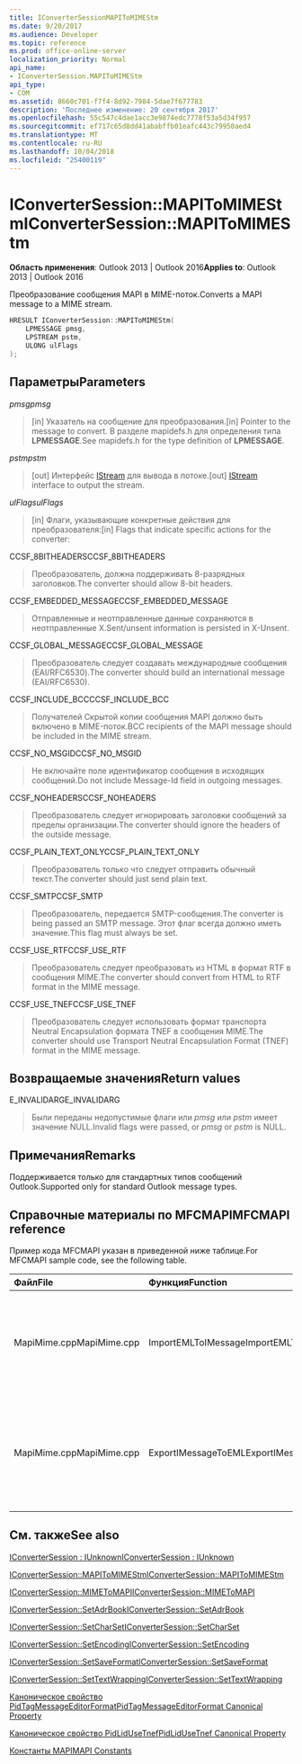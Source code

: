 ```yaml
---
title: IConverterSessionMAPIToMIMEStm
ms.date: 9/20/2017
ms.audience: Developer
ms.topic: reference
ms.prod: office-online-server
localization_priority: Normal
api_name:
- IConverterSession.MAPIToMIMEStm
api_type:
- COM
ms.assetid: 8660c701-f7f4-8d92-7984-5dae7f677783
description: 'Последнее изменение: 20 сентября 2017'
ms.openlocfilehash: 55c547c4dae1acc3e9874edc7778f53a5d34f957
ms.sourcegitcommit: ef717c65d8dd41ababffb01eafc443c79950aed4
ms.translationtype: MT
ms.contentlocale: ru-RU
ms.lasthandoff: 10/04/2018
ms.locfileid: "25400119"
---
```

# <a name="iconvertersessionmapitomimestm"></a><span data-ttu-id="22a60-103">IConverterSession::MAPIToMIMEStm</span><span class="sxs-lookup"><span data-stu-id="22a60-103">IConverterSession::MAPIToMIMEStm</span></span>
 
  
<span data-ttu-id="22a60-104">**Область применения**: Outlook 2013 | Outlook 2016</span><span class="sxs-lookup"><span data-stu-id="22a60-104">**Applies to**: Outlook 2013 | Outlook 2016</span></span> 
  
<span data-ttu-id="22a60-105">Преобразование сообщения MAPI в MIME-поток.</span><span class="sxs-lookup"><span data-stu-id="22a60-105">Converts a MAPI message to a MIME stream.</span></span>
  
```cpp
HRESULT IConverterSession::MAPIToMIMEStm( 
    LPMESSAGE pmsg, 
    LPSTREAM pstm, 
    ULONG ulFlags 
);
```

## <a name="parameters"></a><span data-ttu-id="22a60-106">Параметры</span><span class="sxs-lookup"><span data-stu-id="22a60-106">Parameters</span></span>

 <span data-ttu-id="22a60-107">_pmsg_</span><span class="sxs-lookup"><span data-stu-id="22a60-107">_pmsg_</span></span>
  
> <span data-ttu-id="22a60-108">[in] Указатель на сообщение для преобразования.</span><span class="sxs-lookup"><span data-stu-id="22a60-108">[in] Pointer to the message to convert.</span></span> <span data-ttu-id="22a60-109">В разделе mapidefs.h для определения типа **LPMESSAGE**.</span><span class="sxs-lookup"><span data-stu-id="22a60-109">See mapidefs.h for the type definition of **LPMESSAGE**.</span></span>
    
 <span data-ttu-id="22a60-110">_pstm_</span><span class="sxs-lookup"><span data-stu-id="22a60-110">_pstm_</span></span>
  
> <span data-ttu-id="22a60-111">[out] Интерфейс [IStream](https://msdn.microsoft.com/library/aa380034%28VS.85%29.aspx) для вывода в потоке.</span><span class="sxs-lookup"><span data-stu-id="22a60-111">[out] [IStream](https://msdn.microsoft.com/library/aa380034%28VS.85%29.aspx) interface to output the stream.</span></span> 
    
 <span data-ttu-id="22a60-112">_ulFlags_</span><span class="sxs-lookup"><span data-stu-id="22a60-112">_ulFlags_</span></span>
  
>  <span data-ttu-id="22a60-113">[in] Флаги, указывающие конкретные действия для преобразователя:</span><span class="sxs-lookup"><span data-stu-id="22a60-113">[in] Flags that indicate specific actions for the converter:</span></span> 
    
<span data-ttu-id="22a60-114">CCSF_8BITHEADERS</span><span class="sxs-lookup"><span data-stu-id="22a60-114">CCSF_8BITHEADERS</span></span>
  
> <span data-ttu-id="22a60-115">Преобразователь, должна поддерживать 8-разрядных заголовков.</span><span class="sxs-lookup"><span data-stu-id="22a60-115">The converter should allow 8-bit headers.</span></span>
    
<span data-ttu-id="22a60-116">CCSF_EMBEDDED_MESSAGE</span><span class="sxs-lookup"><span data-stu-id="22a60-116">CCSF_EMBEDDED_MESSAGE</span></span>
  
> <span data-ttu-id="22a60-117">Отправленные и неотправленные данные сохраняются в неотправленные X.</span><span class="sxs-lookup"><span data-stu-id="22a60-117">Sent/unsent information is persisted in X-Unsent.</span></span>
    
<span data-ttu-id="22a60-118">CCSF_GLOBAL_MESSAGE</span><span class="sxs-lookup"><span data-stu-id="22a60-118">CCSF_GLOBAL_MESSAGE</span></span>
  
> <span data-ttu-id="22a60-119">Преобразователь следует создавать международные сообщения (EAI/RFC6530).</span><span class="sxs-lookup"><span data-stu-id="22a60-119">The converter should build an international message (EAI/RFC6530).</span></span>
    
<span data-ttu-id="22a60-120">CCSF_INCLUDE_BCC</span><span class="sxs-lookup"><span data-stu-id="22a60-120">CCSF_INCLUDE_BCC</span></span>
  
> <span data-ttu-id="22a60-121">Получателей Скрытой копии сообщения MAPI должно быть включено в MIME-поток.</span><span class="sxs-lookup"><span data-stu-id="22a60-121">BCC recipients of the MAPI message should be included in the MIME stream.</span></span>
    
<span data-ttu-id="22a60-122">CCSF_NO_MSGID</span><span class="sxs-lookup"><span data-stu-id="22a60-122">CCSF_NO_MSGID</span></span>
  
> <span data-ttu-id="22a60-123">Не включайте поле идентификатор сообщения в исходящих сообщений.</span><span class="sxs-lookup"><span data-stu-id="22a60-123">Do not include Message-Id field in outgoing messages.</span></span>
    
<span data-ttu-id="22a60-124">CCSF_NOHEADERS</span><span class="sxs-lookup"><span data-stu-id="22a60-124">CCSF_NOHEADERS</span></span>
  
> <span data-ttu-id="22a60-125">Преобразователь следует игнорировать заголовки сообщений за пределы организации.</span><span class="sxs-lookup"><span data-stu-id="22a60-125">The converter should ignore the headers of the outside message.</span></span>
    
<span data-ttu-id="22a60-126">CCSF_PLAIN_TEXT_ONLY</span><span class="sxs-lookup"><span data-stu-id="22a60-126">CCSF_PLAIN_TEXT_ONLY</span></span>
  
> <span data-ttu-id="22a60-127">Преобразователь только что следует отправить обычный текст.</span><span class="sxs-lookup"><span data-stu-id="22a60-127">The converter should just send plain text.</span></span>
    
<span data-ttu-id="22a60-128">CCSF_SMTP</span><span class="sxs-lookup"><span data-stu-id="22a60-128">CCSF_SMTP</span></span>
  
> <span data-ttu-id="22a60-129">Преобразователь, передается SMTP-сообщения.</span><span class="sxs-lookup"><span data-stu-id="22a60-129">The converter is being passed an SMTP message.</span></span> <span data-ttu-id="22a60-130">Этот флаг всегда должно иметь значение.</span><span class="sxs-lookup"><span data-stu-id="22a60-130">This flag must always be set.</span></span>
    
<span data-ttu-id="22a60-131">CCSF_USE_RTF</span><span class="sxs-lookup"><span data-stu-id="22a60-131">CCSF_USE_RTF</span></span>
  
> <span data-ttu-id="22a60-132">Преобразователь следует преобразовать из HTML в формат RTF в сообщения MIME.</span><span class="sxs-lookup"><span data-stu-id="22a60-132">The converter should convert from HTML to RTF format in the MIME message.</span></span>
    
<span data-ttu-id="22a60-133">CCSF_USE_TNEF</span><span class="sxs-lookup"><span data-stu-id="22a60-133">CCSF_USE_TNEF</span></span>
  
> <span data-ttu-id="22a60-134">Преобразователь следует использовать формат транспорта Neutral Encapsulation формата TNEF в сообщения MIME.</span><span class="sxs-lookup"><span data-stu-id="22a60-134">The converter should use Transport Neutral Encapsulation Format (TNEF) format in the MIME message.</span></span>
    
## <a name="return-values"></a><span data-ttu-id="22a60-135">Возвращаемые значения</span><span class="sxs-lookup"><span data-stu-id="22a60-135">Return values</span></span>

<span data-ttu-id="22a60-136">E_INVALIDARG</span><span class="sxs-lookup"><span data-stu-id="22a60-136">E_INVALIDARG</span></span>
  
> <span data-ttu-id="22a60-137">Были переданы недопустимые флаги или *pmsg* или *pstm* имеет значение NULL.</span><span class="sxs-lookup"><span data-stu-id="22a60-137">Invalid flags were passed, or  *pmsg*  or  *pstm*  is NULL.</span></span> 
    
## <a name="remarks"></a><span data-ttu-id="22a60-138">Примечания</span><span class="sxs-lookup"><span data-stu-id="22a60-138">Remarks</span></span>

<span data-ttu-id="22a60-139">Поддерживается только для стандартных типов сообщений Outlook.</span><span class="sxs-lookup"><span data-stu-id="22a60-139">Supported only for standard Outlook message types.</span></span>
  
## <a name="mfcmapi-reference"></a><span data-ttu-id="22a60-140">Справочные материалы по MFCMAPI</span><span class="sxs-lookup"><span data-stu-id="22a60-140">MFCMAPI reference</span></span>

<span data-ttu-id="22a60-141">Пример кода MFCMAPI указан в приведенной ниже таблице.</span><span class="sxs-lookup"><span data-stu-id="22a60-141">For MFCMAPI sample code, see the following table.</span></span>
  
|<span data-ttu-id="22a60-142">**Файл**</span><span class="sxs-lookup"><span data-stu-id="22a60-142">**File**</span></span>|<span data-ttu-id="22a60-143">**Функция**</span><span class="sxs-lookup"><span data-stu-id="22a60-143">**Function**</span></span>|<span data-ttu-id="22a60-144">**Примечание**</span><span class="sxs-lookup"><span data-stu-id="22a60-144">**Comment**</span></span>|
|:-----|:-----|:-----|
|<span data-ttu-id="22a60-145">MapiMime.cpp</span><span class="sxs-lookup"><span data-stu-id="22a60-145">MapiMime.cpp</span></span>  <br/> |<span data-ttu-id="22a60-146">ImportEMLToIMessage</span><span class="sxs-lookup"><span data-stu-id="22a60-146">ImportEMLToIMessage</span></span>  <br/> |<span data-ttu-id="22a60-147">Mfcmapi (en) используется MimeToMAPI для преобразования EML-файла в сообщение MAPI.</span><span class="sxs-lookup"><span data-stu-id="22a60-147">MFCMAPI uses MimeToMAPI to convert an EML file to a MAPI message.</span></span>  <br/> |
|<span data-ttu-id="22a60-148">MapiMime.cpp</span><span class="sxs-lookup"><span data-stu-id="22a60-148">MapiMime.cpp</span></span>  <br/> |<span data-ttu-id="22a60-149">ExportIMessageToEML</span><span class="sxs-lookup"><span data-stu-id="22a60-149">ExportIMessageToEML</span></span>  <br/> |<span data-ttu-id="22a60-150">Mfcmapi (en) используется MAPIToMIMEStm для преобразования MAPI сообщения EML-файла.</span><span class="sxs-lookup"><span data-stu-id="22a60-150">MFCMAPI uses MAPIToMIMEStm to convert a MAPI message to an EML file.</span></span>  <br/> |
   
## <a name="see-also"></a><span data-ttu-id="22a60-151">См. также</span><span class="sxs-lookup"><span data-stu-id="22a60-151">See also</span></span>



[<span data-ttu-id="22a60-152">IConverterSession : IUnknown</span><span class="sxs-lookup"><span data-stu-id="22a60-152">IConverterSession : IUnknown</span></span>](iconvertersessioniunknown.md)
  
[<span data-ttu-id="22a60-153">IConverterSession::MAPIToMIMEStm</span><span class="sxs-lookup"><span data-stu-id="22a60-153">IConverterSession::MAPIToMIMEStm</span></span>](iconvertersession-mapitomimestm.md)
  
[<span data-ttu-id="22a60-154">IConverterSession::MIMEToMAPI</span><span class="sxs-lookup"><span data-stu-id="22a60-154">IConverterSession::MIMEToMAPI</span></span>](iconvertersession-mimetomapi.md)
  
[<span data-ttu-id="22a60-155">IConverterSession::SetAdrBook</span><span class="sxs-lookup"><span data-stu-id="22a60-155">IConverterSession::SetAdrBook</span></span>](iconvertersession-setadrbook.md)
  
[<span data-ttu-id="22a60-156">IConverterSession::SetCharSet</span><span class="sxs-lookup"><span data-stu-id="22a60-156">IConverterSession::SetCharSet</span></span>](iconvertersession-setcharset.md)
  
[<span data-ttu-id="22a60-157">IConverterSession::SetEncoding</span><span class="sxs-lookup"><span data-stu-id="22a60-157">IConverterSession::SetEncoding</span></span>](iconvertersession-setencoding.md)
  
[<span data-ttu-id="22a60-158">IConverterSession::SetSaveFormat</span><span class="sxs-lookup"><span data-stu-id="22a60-158">IConverterSession::SetSaveFormat</span></span>](iconvertersession-setsaveformat.md)
  
[<span data-ttu-id="22a60-159">IConverterSession::SetTextWrapping</span><span class="sxs-lookup"><span data-stu-id="22a60-159">IConverterSession::SetTextWrapping</span></span>](iconvertersession-settextwrapping.md)
  
[<span data-ttu-id="22a60-160">Каноническое свойство PidTagMessageEditorFormat</span><span class="sxs-lookup"><span data-stu-id="22a60-160">PidTagMessageEditorFormat Canonical Property</span></span>](pidtagmessageeditorformat-canonical-property.md)
  
[<span data-ttu-id="22a60-161">Каноническое свойство PidLidUseTnef</span><span class="sxs-lookup"><span data-stu-id="22a60-161">PidLidUseTnef Canonical Property</span></span>](pidlidusetnef-canonical-property.md)


[<span data-ttu-id="22a60-162">Константы MAPI</span><span class="sxs-lookup"><span data-stu-id="22a60-162">MAPI Constants</span></span>](mapi-constants.md)

